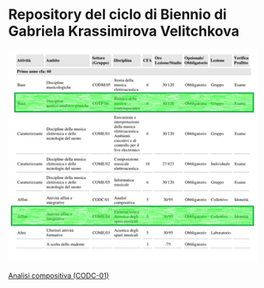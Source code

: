 # Repository del ciclo di Biennio di Gabriela Krassimirova Velitchkova

<img src="https://github.com/SMERM/BN-Velitchkova/blob/master/Programma%20di%20studio/programma_IBN.jpg" width="1000">

[Analisi compositiva (CODC-01)](https://github.com/SMERM/BN-Velitchkova/tree/master/CODC-01-analisi-compositiva)
